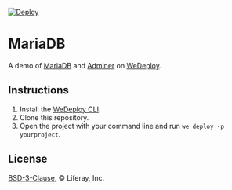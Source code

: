 [![Deploy](https://cdn.wedeploy.com/images/deploy.svg)](https://console.wedeploy.com/deploy?repo=https://github.com/wedeploy-examples/mariadb-example)

# MariaDB

A demo of [MariaDB](https://hub.docker.com/_/mariadb/) and [Adminer](https://hub.docker.com/_/adminer/) on [WeDeploy](https://wedeploy.com/).

## Instructions

1. Install the [WeDeploy CLI](https://wedeploy.com/docs/intro/using-the-command-line/).
2. Clone this repository.
3. Open the project with your command line and run `we deploy -p yourproject`.

## License

[BSD-3-Clause](./LICENSE.md), © Liferay, Inc.
